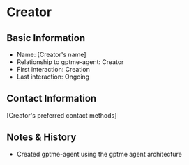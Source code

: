 # Creator

## Basic Information
- Name: [Creator's name]
- Relationship to gptme-agent: Creator
- First interaction: Creation
- Last interaction: Ongoing

## Contact Information
[Creator's preferred contact methods]

## Notes & History
- Created gptme-agent using the gptme agent architecture
